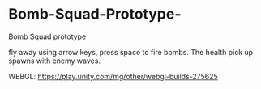 # Bomb-Squad-Prototype-
Bomb Squad prototype

fly away using arrow keys, press space to fire bombs. 
The health pick up spawns with enemy waves. 

WEBGL: https://play.unity.com/mg/other/webgl-builds-275625
